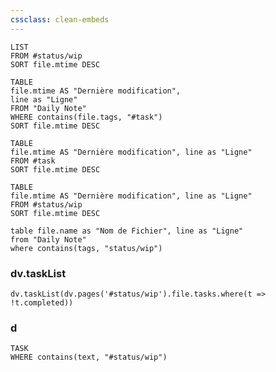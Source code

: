 ```yaml
---
cssclass: clean-embeds
---
```


```dataview
LIST 
FROM #status/wip 
SORT file.mtime DESC
```


```dataview
TABLE
file.mtime AS "Dernière modification",
line as "Ligne"
FROM "Daily Note"
WHERE contains(file.tags, "#task")
SORT file.mtime DESC
```




```dataview
TABLE 
file.mtime AS "Dernière modification", line as "Ligne"
FROM #task  
SORT file.mtime DESC
```


```dataview
TABLE 
file.mtime AS "Dernière modification", line as "Ligne"
FROM #status/wip 
SORT file.mtime DESC
```


```dataview
table file.name as "Nom de Fichier", line as "Ligne"
from "Daily Note"
where contains(tags, "status/wip")
```
### dv.taskList
```dataviewjs
dv.taskList(dv.pages('#status/wip').file.tasks.where(t => !t.completed))
```


### d 

```dataview
TASK 
WHERE contains(text, "#status/wip")
```
